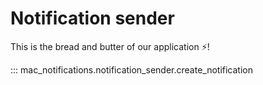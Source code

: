 # Notification sender

This is the bread and butter of our application ⚡️!

::: mac_notifications.notification_sender.create_notification
